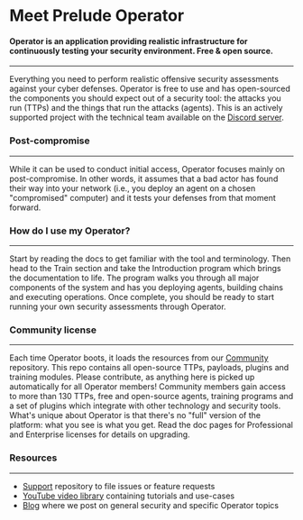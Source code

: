 # Meet Prelude Operator

#### Operator is an application providing realistic infrastructure for continuously testing your security environment. Free & open source.


---

Everything you need to perform realistic offensive security assessments against your cyber defenses. Operator is
free to use and has open-sourced the components you should expect out of a security tool: the attacks
you run (TTPs) and the things that run the attacks (agents). This is an actively supported project
with the technical team available on the [Discord server](https://discord.gg/NWURE99JzE).

### Post-compromise

---

While it can be used to conduct initial access, Operator focuses mainly on post-compromise. In other words,
it assumes that a bad actor has found their way into your network (i.e., you deploy an agent on a chosen "compromised" 
computer) and it tests your defenses from that moment forward.

### How do I use my Operator?

---

Start by reading the docs to get familiar with the tool and terminology. Then head to the Train section and
take the Introduction program which brings the documentation to life. The program walks you through all major components
of the system and has you deploying agents, building chains and executing operations. Once complete, you should
be ready to start running your own security assessments through Operator.

### Community license

---

Each time Operator boots, it loads the resources from our [Community](https://github.com/preludeorg/community) repository.
This repo contains all open-source TTPs, payloads, plugins and training modules. Please contribute, as 
anything here is picked up automatically for all Operator members! Community members gain access to more than 130
TTPs, free and open-source agents, training programs and a set of plugins which integrate with other technology 
and security tools. What's unique about Operator is that there's no "full" version of the platform: what you see is what you get. 
Read the doc pages for Professional and Enterprise licenses for details on upgrading. 

### Resources

---

- [Support](https://github.com/preludeorg/operator-support) repository to file issues or feature requests
- [YouTube video library](https://www.youtube.com/channel/UCZyx-PDZ_k7Vuzyqr4-qK9A) containing tutorials and use-cases
- [Blog](https://feed.prelude.org) where we post on general security and specific Operator topics
